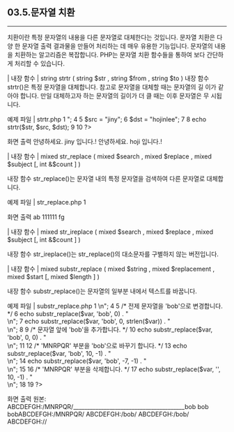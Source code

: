 ## 03.5.문자열 치환 
---
치환이란 특정 문자열의 내용을 다른 문자열로 대체한다는 것입니다. 문자열 치환은 다양 
한 문자열 출력 결과물을 만들어 처리하는 데 매우 유용한 기능입니다. 
문자열의 내용을 치환하는 알고리즘은 복잡합니다. PHP는 문자열 치환 함수들을 통하여 보다 간단하게 처리할 수 있습니다. 

| 내장 함수 | 
string strtr ( string $str , string $from , string $to ) 
내장 함수 strtr()은 특정 문자열을 대체합니다. 참고로 문자열을 대체할 때는 문자열의 길 이가 같아야 합니다. 만일 대체하고자 하는 문자열의 길이가 더 클 때는 이후 문자열은 무 시됩니다. 

예제 파일 | strtr.php 
1 <?php 2 $str = "안녕하세요. jiny 입니다.!"; 3 echo $str."<br>"; 4 5 $src = "jiny"; 6 $dst = "hojinlee"; 7 8 echo strtr($str, $src, $dst); 9 10 ?> 

화면 출력 
안녕하세요. jiny 입니다.! 안녕하세요. hoji 입니다.! 

| 내장 함수 | 
mixed str_replace ( mixed $search , mixed $replace , mixed $subject [, int &$count ] ) 

내장 함수 str_replace()는 문자열 내의 특정 문자열을 검색하여 다른 문자열로 대체합 
니다. 

예제 파일 | str_replace.php 
1 <?php 2 $string = "abcdefg"; 
3  $keyword = "cde";  
4  
5  $body = str_replace($keyword, " 111111 ", $string);  
6  echo $body;  
7  
8  ?>  

화면 출력 
ab 111111 fg 

| 내장 함수 | 
mixed str_ireplace ( mixed $search , mixed $replace , mixed $subject [, int &$count ] ) 

내장 함수 str_ireplace()는 str_replace()의 대소문자를 구별하지 않는 버전입니다. 

| 내장 함수 | 
mixed substr_replace ( mixed $string , mixed $replacement , mixed $start [, mixed $length ] ) 

내장 함수 substr_replace()는 문자열의 일부분 내에서 텍스트를 바꿉니다. 

예제 파일 | substr_replace.php 
1 <?php 2 $var = 'ABCDEFGH:/MNRPQR/'; 3 echo "원본: $var<hr/>\n"; 4 5 /* 전제 문자열을 'bob'으로 변경합니다. */ 6 echo substr_replace($var, 'bob', 0) . "<br />\n"; 7 echo substr_replace($var, 'bob', 0, strlen($var)) . "<br />\n"; 8 9 /* 문자열 앞에 'bob'을 추가합니다. */ 10 echo substr_replace($var, 'bob', 0, 0) . "<br />\n"; 11 12 /* 'MNRPQR' 부분을 'bob'으로 바꾸기 합니다. */ 
13 echo substr_replace($var, 'bob', 10, -1) . "<br />\n"; 14 echo substr_replace($var, 'bob', -7, -1) . "<br />\n"; 15 16 /* 'MNRPQR' 부분을 삭제합니다. */ 17 echo substr_replace($var, '', 10, -1) . "<br />\n"; 18 19 ?> 

화면 출력 
원본: ABCDEFGH:/MNRPQR/________________________________________bob bob bobABCDEFGH:/MNRPQR/ ABCDEFGH:/bob/ ABCDEFGH:/bob/ ABCDEFGH:// 

